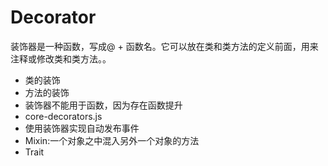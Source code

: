 # Decorator  
装饰器是一种函数，写成@ + 函数名。它可以放在类和类方法的定义前面，用来注释或修改类和类方法。。  
- 类的装饰  
- 方法的装饰  
- 装饰器不能用于函数，因为存在函数提升  
- core-decorators.js  
- 使用装饰器实现自动发布事件   
- Mixin:一个对象之中混入另外一个对象的方法   
- Trait
